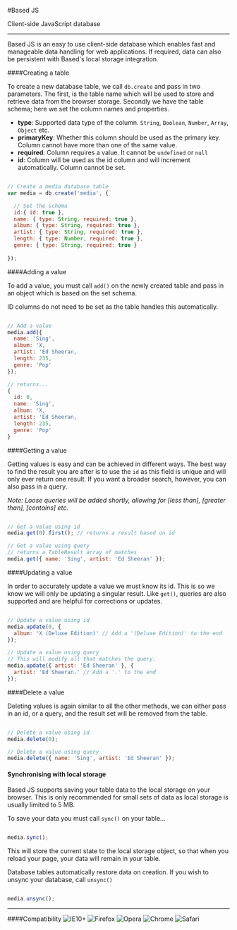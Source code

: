 #Based JS

Client-side JavaScript database

----------------

Based JS is an easy to use client-side database which enables fast and manageable data handling for web applications. If required, data can also be persistent with Based's local storage integration.

####Creating a table

To create a new database table, we call `db.create` and pass in two parameters. The first, is the table name which will be used to store and retrieve data from the browser storage. Secondly we have the table schema; here we set the column names and properties.

- __type__: Supported data type of the column. `String`, `Boolean`, `Number`, `Array`, `Object` etc.
- __primaryKey__: Whether this column should be used as the primary key. Column cannot have more than one of the same value.
- __required__: Column requires a value. It cannot be `undefined` or `null`
- __id__: Column will be used as the id column and will increment automatically. Column cannot be set.

```javascript

// Create a media database table
var media = db.create('media', {

  // Set the schema
  id:{ id: true },
  name: { type: String, required: true },
  album: { type: String, required: true },
  artist: { type: String, required: true },
  length: { type: Number, required: true },
  genre: { type: String, required: true }
  
});

```

####Adding a value

To add a value, you must call `add()` on the newly created table and pass in an object which is based on the set schema.

ID columns do not need to be set as the table handles this automatically.

```javascript

// Add a value
media.add({
  name: 'Sing',
  album: 'X,
  artist: 'Ed Sheeran,
  length: 235,
  genre: 'Pop'
});

// returns...
{
  id: 0,
  name: 'Sing',
  album: 'X,
  artist: 'Ed Sheeran,
  length: 235,
  genre: 'Pop'
}


```

####Getting a value

Getting values is easy and can be achieved in different ways. The best way to find the result you are after is to use the `id` as this field is unique and will only ever return one result.
If you want a broader search, however, you can also pass in a query.

_Note: Loose queries will be added shortly, allowing for [less than], [greater than], [contains] etc._

```javascript

// Get a value using id
media.get(0).first(); // returns a result based on id

// Get a value using query
// returns a TableResult array of matches
media.get({ name: 'Sing', artist: 'Ed Sheeran' });

```

####Updating a value

In order to accurately update a value we must know its id. This is so we know we will only be updating a singular result.
Like `get()`, queries are also supported and are helpful for corrections or updates.

```javascript

// Update a value using id
media.update(0, {
  album: 'X (Deluxe Edition)' // Add a '(Deluxe Edition)' to the end
});

// Update a value using query
// This will modify all that matches the query.
media.update({ artist: 'Ed Sheeran' }, {
  artist: 'Ed Sheeran.' // Add a '.' to the end
});

```

####Delete a value

Deleting values is again similar to all the other methods, we can either pass in an id, or a query, and the result set will be removed from the table.

```javascript

// Delete a value using id
media.delete(0);

// Delete a value using query
media.delete({ name: 'Sing', artist: 'Ed Sheeran' });

```

#### Synchronising with local storage

Based JS supports saving your table data to the local storage on your browser. This is only recommended for small sets of data as local storage is usually limited to 5 MB.

To save your data you must call `sync()` on your table...

```javascript

media.sync();

```

This will store the current state to the local storage object, so that when you reload your page, your data will remain in your table.

Database tables automatically restore data on creation. If you wish to unsync your database, call `unsync()`

```javascript

media.unsync();

```

--------------

####Compatibility
<img src="http://www.w3schools.com/images/compatible_ie.gif" title="IE10+" /> 
<img src="http://www.w3schools.com/images/compatible_firefox.gif" title="Firefox" /> 
<img src="http://www.w3schools.com/images/compatible_opera.gif" title="Opera" /> 
<img src="http://www.w3schools.com/images/compatible_chrome.gif" title="Chrome" /> 
<img src="http://www.w3schools.com/images/compatible_safari.gif" title="Safari" />
